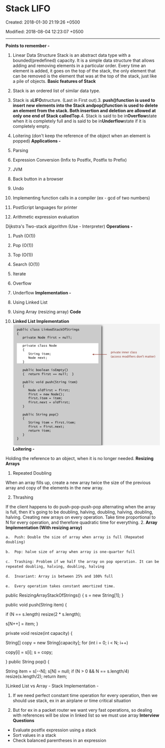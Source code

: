 # Stack LIFO

Created: 2018-01-30 21:19:26 +0500

Modified: 2018-08-04 12:23:07 +0500

---

**Points to remember -**

1.  Linear Data Structure
Stack is an abstract data type with a bounded(predefined) capacity. It is a simple data structure that allows adding and removing elements in a particular order. Every time an element is added, it goes on the top of the stack, the only element that can be removed is the element that was at the top of the stack, just like a pile of objects.
**Basic features of Stack**

1.  Stack is an ordered list of similar data type.

2.  Stack is a**LIFO**structure. (Last in First out).3.  **push()**function is used to insert new elements into the Stack and**pop()**function is used to delete an element from the stack. Both insertion and deletion are allowed at only one end of Stack called**Top**.4.  Stack is said to be in**Overflow**state when it is completely full and is said to be in**Underflow**state if it is completely empty.

5.  Loitering (don't keep the reference of the object when an element is popped)
**Applications -**

1.  Parsing

2.  Expression Conversion (Infix to Postfix, Postfix to Prefix)

3.  JVM

4.  Back button in a browser

5.  Undo

6.  Implementing function calls in a compiler (ex - gcd of two numbers)

7.  PostScript languages for printer

8.  Arithmetic expression evaluation

Dijkstra's Two-stack algorithm (Use - Interpreter)
**Operations -**

1.  Push (O(1))

2.  Pop (O(1))

3.  Top (O(1))

4.  Search (O(1))

5.  Iterate

6.  Overflow

7.  Underflow
**Implementation -**

1.  Using Linked List

2.  Using Array (resizing array)
**Code**

1.  **Linked List Implementation**
![public class Li nkedStack0fStrings pri vate Node fi rst = null; pri vate class Node String item; Node next; public boolean isEmpty() { return fi rst null; public void push (String item) Node oldfi rst = fi rst; first = new Node() ; fi rst. item = item; fi rst.next = 01 dfi rst; public String pop() String item = first. item; fi rst = first. next; return item; private inner class (access modifiers don't matter) ](media/Stack-LIFO-image1.png)
**Loitering -**

Holding the reference to an object, when it is no longer needed.
**Resizing Arrays**

1.  Repeated Doubling

When an array fills up, create a new array twice the size of the previous array and copy of the elements in the new array.

2.  Thrashing

If the client happens to do push-pop-push-pop alternating when the array is full, then it's going to be doubling, halving, doubling, halving, doubling, halving. Creating new arrays on every operation. Take time proportional to N for every operation, and therefore quadratic time for everything.
2.  **Array Implementation (With resizing array)**

    a.  Push: Double the size of array when array is full (Repeated doubling)

    b.  Pop: halve size of array when array is one-quarter full

    c.  Trashing: Problem if we half the array on pop operation. It can be repeated doubling, halving, doubling, halving

    d.  Invariant: Array is between 25% and 100% full

    e.  Every operation takes constant amortized time.
public ResizingArrayStackOfStrings()
{ s = new String[1]; }

public void push(String item)
{

if (N == s.length) resize(2 * s.length);

s[N++] = item;
}

private void resize(int capacity)
{

String[] copy = new String[capacity];
for (int i = 0; i < N; i++)

copy[i] = s[i];
s = copy;

}
public String pop()
{

String item = s[--N];
s[N] = null;
if (N > 0 && N == s.length/4) resize(s.length/2);
return item;

}Linked List vs Array - Stack Implementation -

1.  If we need perfect constant time operation for every operation, then we should use stack, ex in an airplane or time critical situation

2.  But for ex in a packet router we want very fast operations, so dealing with references will be slow in linked list so we must use array
**Interview Questions**
-   Evaluate postfix expression using a stack
-   Sort values in a stack
-   Check balanced parentheses in an expression

